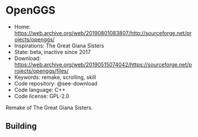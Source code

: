 # OpenGGS

- Home: https://web.archive.org/web/20190801083807/http://sourceforge.net/projects/openggs/
- Inspirations: The Great Giana Sisters
- State: beta, inactive since 2017
- Download: https://web.archive.org/web/20190515074042/https://sourceforge.net/projects/openggs/files/
- Keywords: remake, scrolling, skill
- Code repository: @see-download
- Code language: C++
- Code license: GPL-2.0

Remake of The Great Giana Sisters.

## Building
